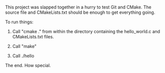 This project was slapped together in a hurry to test Git and CMake. The source file and 
CMakeLists.txt should be enough to get everything going.

To run things:

1) Call "cmake ." from within the directory containing the hello_world.c and 
CMakeLists.txt files. 

2) Call "make"

3) Call ./hello

The end. How special.
